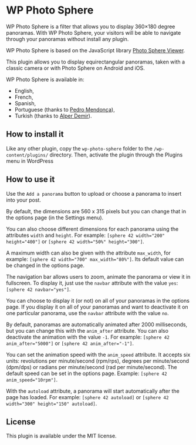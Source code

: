 # WP Photo Sphere

WP Photo Sphere is a filter that allows you to display 360×180 degree panoramas. With WP Photo Sphere, your visitors will be able
to navigate through your panoramas without install any plugin.

WP Photo Sphere is based on the JavaScript library [Photo Sphere Viewer](http://jeremyheleine.me/#photo-sphere-viewer).

This plugin allows you to display equirectangular panoramas, taken with a classic camera or with Photo Sphere on Android and iOS.

WP Photo Sphere is available in:

* English,
* French,
* Spanish,
* Portuguese (thanks to [Pedro Mendonça](https://github.com/pedro-mendonca)),
* Turkish (thanks to [Alper Demir](https://www.cesakozmetik.com.tr/)).

## How to install it

Like any other plugin, copy the `wp-photo-sphere` folder to the `/wp-content/plugins/` directory. Then, activate the plugin through the Plugins menu in WordPress

## How to use it

Use the `Add a panorama` button to upload or choose a panorama to insert into your post.

By default, the dimensions are 560 x 315 pixels but you can change that in the options page (in the Settings menu).

You can also choose different dimensions for each panorama using the attributes `width` and `height`. For example: `[sphere 42 width="200" height="400"]` or `[sphere 42 width="50%" height="300"]`.

A maximum width can also be given with the attribute `max_width`, for example: `[sphere 42 width="700" max_width="80%"]`. Its default value can be changed in the options page.

The navigation bar allows users to zoom, animate the panorama or view it in fullscreen. To display it, just use the `navbar` attribute
with the value `yes`: `[sphere 42 navbar="yes"]`.

You can choose to display it (or not) on all of your panoramas in the options page. If you display it on all of your panoramas and
want to deactivate it on one particular panorama, use the `navbar` attribute with the value `no`.

By default, panoramas are automatically animated after 2000 milliseconds, but you can change this with the `anim_after` attribute. You can also deactivate the animation with the value `-1`. For example: `[sphere 42 anim_after="5000"]` or `[sphere 42 anim_after="-1"]`.

You can set the animation speed with the `anim_speed` attribute. It accepts six units: revolutions per minute/second (rpm/rps), degrees per minute/second (dpm/dps) or radians per minute/second (rad per minute/second). The default speed can be set in the options page. Example: `[sphere 42 anim_speed="10rpm"]`.

With the `autoload` attribute, a panorama will start automatically after the page has loaded. For example: `[sphere 42 autoload]` or `[sphere 42 width="300" height="150" autoload]`.

## License

This plugin is available under the MIT license.
